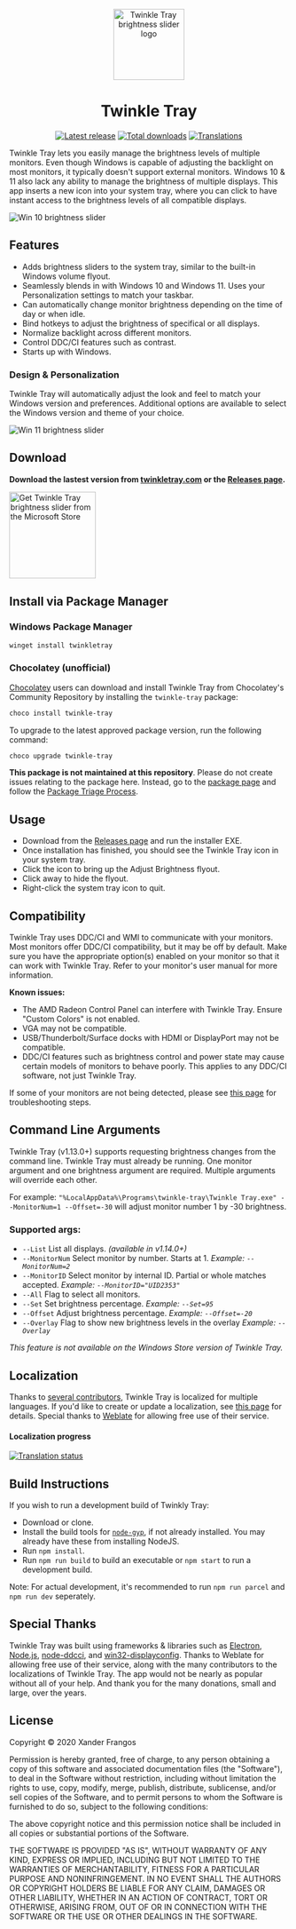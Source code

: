 <p align="center">
  <img src="https://raw.githubusercontent.com/xanderfrangos/twinkle-tray/master/src/assets/logo.png" width="128px" height="128px" alt="Twinkle Tray brightness slider logo">
</p>
<h1 align="center">Twinkle Tray</h1>

<p align="center"><a href="https://github.com/xanderfrangos/twinkle-tray/releases" target="_blank"><img src="https://img.shields.io/github/v/release/xanderfrangos/twinkle-tray" alt="Latest release" /></a> <a href="https://github.com/xanderfrangos/twinkle-tray/releases" target="_blank"><img src="https://img.shields.io/github/downloads/xanderfrangos/twinkle-tray/total" alt="Total downloads" /></a> <a href="https://hosted.weblate.org/projects/twinkle-tray/twinkle-tray/" target="_blank"><img src="https://hosted.weblate.org/widgets/twinkle-tray/-/twinkle-tray/svg-badge.svg" alt="Translations" /></a></p>

Twinkle Tray lets you easily manage the brightness levels of multiple monitors. Even though Windows is capable of adjusting the backlight on most monitors, it typically doesn't support external monitors. Windows 10 & 11 also lack any ability to manage the brightness of multiple displays. This app inserts a new icon into your system tray, where you can click to have instant access to the brightness levels of all compatible displays. 

<img src="https://raw.githubusercontent.com/xanderfrangos/twinkle-tray/gh-pages/assets/img/tt-screenshot-w11.jpg" alt="Win 10 brightness slider" />

## Features
- Adds brightness sliders to the system tray, similar to the built-in Windows volume flyout.
- Seamlessly blends in with Windows 10 and Windows 11. Uses your Personalization settings to match your taskbar.
- Can automatically change monitor brightness depending on the time of day or when idle.
- Bind hotkeys to adjust the brightness of specifical or all displays.
- Normalize backlight across different monitors.
- Control DDC/CI features such as contrast.
- Starts up with Windows.

### Design & Personalization

Twinkle Tray will automatically adjust the look and feel to match your Windows version and preferences. Additional options are available to select the Windows version and theme of your choice.

<img src="https://raw.githubusercontent.com/xanderfrangos/twinkle-tray/gh-pages/assets/img/tt-comparison.jpg" alt="Win 11 brightness slider" />

## Download

**Download the lastest version from [twinkletray.com](https://twinkletray.com/) or the [Releases page](https://github.com/xanderfrangos/twinkle-tray/releases).**

<a href="https://www.microsoft.com/store/productId/9PLJWWSV01LK" target="_blank"><img width="156" src="https://crushee.app/assets/img/ms-store.svg" alt="Get Twinkle Tray brightness slider from the Microsoft Store"></a>

## Install via Package Manager

### Windows Package Manager

```powershell
winget install twinkletray
```

### Chocolatey (unofficial)

[Chocolatey](https://chocolatey.org/) users can download and install Twinkle Tray from Chocolatey's Community Repository by installing the `twinkle-tray` package:

```powershell
choco install twinkle-tray
```

To upgrade to the latest approved package version, run the following command:

```powershell
choco upgrade twinkle-tray
```

**This package is not maintained at this repository**. Please do not create issues relating to the package here. Instead, go to the [package page](https://community.chocolatey.org/packages/twinkle-tray) and follow the [Package Triage Process](https://docs.chocolatey.org/en-us/community-repository/users/package-triage-process).

## Usage

- Download from the [Releases page](https://github.com/xanderfrangos/twinkle-tray/releases) and run the installer EXE.
- Once installation has finished, you should see the Twinkle Tray icon in your system tray. 
- Click the icon to bring up the Adjust Brightness flyout. 
- Click away to hide the flyout.
- Right-click the system tray icon to quit.

## Compatibility
Twinkle Tray uses DDC/CI and WMI to communicate with your monitors. Most monitors offer DDC/CI compatibility, but it may be off by default. Make sure you have the appropriate option(s) enabled on your monitor so that it can work with Twinkle Tray. Refer to your monitor's user manual for more information.

**Known issues:**
- The AMD Radeon Control Panel can interfere with Twinkle Tray. Ensure "Custom Colors" is not enabled.
- VGA may not be compatible.
- USB/Thunderbolt/Surface docks with HDMI or DisplayPort may not be compatible. 
- DDC/CI features such as brightness control and power state may cause certain models of monitors to behave poorly. This applies to any DDC/CI software, not just Twinkle Tray.

If some of your monitors are not being detected, please see [this page](https://github.com/xanderfrangos/twinkle-tray/wiki/Display-Detection-&-Support-Issues) for troubleshooting steps.

## Command Line Arguments

Twinkle Tray (v1.13.0+) supports requesting brightness changes from the command line. Twinkle Tray must already be running. One monitor argument and one brightness argument are required. Multiple arguments will override each other.

For example: `"%LocalAppData%\Programs\twinkle-tray\Twinkle Tray.exe" --MonitorNum=1 --Offset=-30` will adjust monitor number 1 by -30 brightness.

### Supported args:

- `--List` List all displays. *(available in v1.14.0+)*
- `--MonitorNum` Select monitor by number. Starts at 1. *Example: `--MonitorNum=2`*
- `--MonitorID` Select monitor by internal ID. Partial or whole matches accepted. *Example: `--MonitorID="UID2353"`*
- `--All` Flag to select all monitors.
- `--Set` Set brightness percentage. *Example: `--Set=95`*
- `--Offset` Adjust brightness percentage. *Example: `--Offset=-20`*
- `--Overlay` Flag to show new brightness levels in the overlay *Example: `--Overlay`*

*This feature is not available on the Windows Store version of Twinkle Tray.*

## Localization
Thanks to [several contributors](https://github.com/xanderfrangos/twinkle-tray/graphs/contributors), Twinkle Tray is localized for multiple languages. If you'd like to create or update a localization, see [this page](https://github.com/xanderfrangos/twinkle-tray/wiki/Localization-files) for details. Special thanks to [Weblate](https://weblate.org/) for allowing free use of their service.

#### Localization progress
<a href="https://hosted.weblate.org/engage/twinkle-tray/?utm_source=widget">
<img src="https://hosted.weblate.org/widgets/twinkle-tray/-/multi-auto.svg" alt="Translation status" />
</a>

## Build Instructions
If you wish to run a development build of Twinkly Tray:

- Download or clone.
- Install the build tools for [`node-gyp`](https://github.com/nodejs/node-gyp#installation), if not already installed. You may already have these from installing NodeJS.
- Run `npm install`.
- Run `npm run build` to build an executable or `npm start` to run a development build.

Note: For actual development, it's recommended to run `npm run parcel` and `npm run dev` seperately.

## Special Thanks

Twinkle Tray was built using frameworks & libraries such as [Electron](https://electronjs.org/), [Node.js](https://nodejs.org/), [node-ddcci](https://github.com/hensm/node-ddcci), and [win32-displayconfig](<https://github.com/djsweet/win32-displayconfig>). Thanks to Weblate for allowing free use of their service, along with the many contributors to the localizations of Twinkle Tray. The app would not be nearly as popular without all of your help. And thank you for the many donations, small and large, over the years. 

## License

Copyright © 2020 Xander Frangos

Permission is hereby granted, free of charge, to any person obtaining a copy of this software and associated documentation files (the "Software"), to deal in the Software without restriction, including without limitation the rights to use, copy, modify, merge, publish, distribute, sublicense, and/or sell copies of the Software, and to permit persons to whom the Software is furnished to do so, subject to the following conditions:

The above copyright notice and this permission notice shall be included in all copies or substantial portions of the Software.

THE SOFTWARE IS PROVIDED "AS IS", WITHOUT WARRANTY OF ANY KIND, EXPRESS OR IMPLIED, INCLUDING BUT NOT LIMITED TO THE WARRANTIES OF MERCHANTABILITY, FITNESS FOR A PARTICULAR PURPOSE AND NONINFRINGEMENT. IN NO EVENT SHALL THE AUTHORS OR COPYRIGHT HOLDERS BE LIABLE FOR ANY CLAIM, DAMAGES OR OTHER LIABILITY, WHETHER IN AN ACTION OF CONTRACT, TORT OR OTHERWISE, ARISING FROM, OUT OF OR IN CONNECTION WITH THE SOFTWARE OR THE USE OR OTHER DEALINGS IN THE SOFTWARE.
